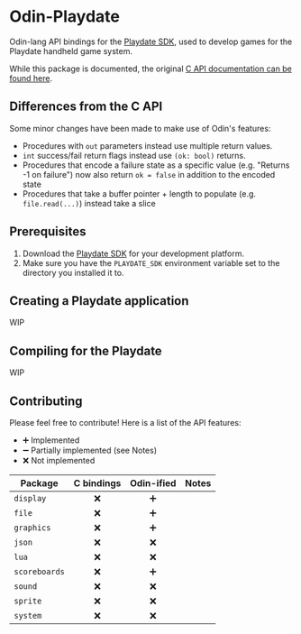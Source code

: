 # Odin-Playdate

Odin-lang API bindings for the [Playdate SDK](https://play.date/dev/), used to develop games for the Playdate handheld game system.

While this package is documented, the original [C API documentation can be found here](https://sdk.play.date/2.0.3/Inside%20Playdate%20with%20C.html).

## Differences from the C API

Some minor changes have been made to make use of Odin's features: 

- Procedures with `out` parameters instead use multiple return values.
- `int` success/fail return flags instead use `(ok: bool)` returns.
- Procedures that encode a failure state as a specific value (e.g. "Returns -1 on failure") now also return `ok = false` in addition to the encoded state
- Procedures that take a buffer pointer + length to populate (e.g. `file.read(...)`) instead take a slice


## Prerequisites

1. Download the [Playdate SDK](https://play.date/dev/) for your development platform. 
2. Make sure you have the `PLAYDATE_SDK` environment variable set to the directory you installed it to.

## Creating a Playdate application

WIP

## Compiling for the Playdate

WIP

## Contributing

Please feel free to contribute! Here is a list of the API features:

- ➕ Implemented
- ➖ Partially implemented (see Notes)
- ❌ Not implemented

| Package       | C bindings | Odin-ified | Notes |
|---------------|:----------:|:----------:|-------|
| `display`     |  ❌        |  ➕        |       |
| `file`        |  ❌        |  ➕        |       |
| `graphics`    |  ❌        |  ➕        |       |
| `json`        |  ❌        |  ❌        |       |
| `lua`         |  ❌        |  ❌        |       |
| `scoreboards` |  ❌        |  ➕        |       |
| `sound`       |  ❌        |  ❌        |       |
| `sprite`      |  ❌        |  ❌        |       |
| `system`      |  ❌        |  ❌        |       |